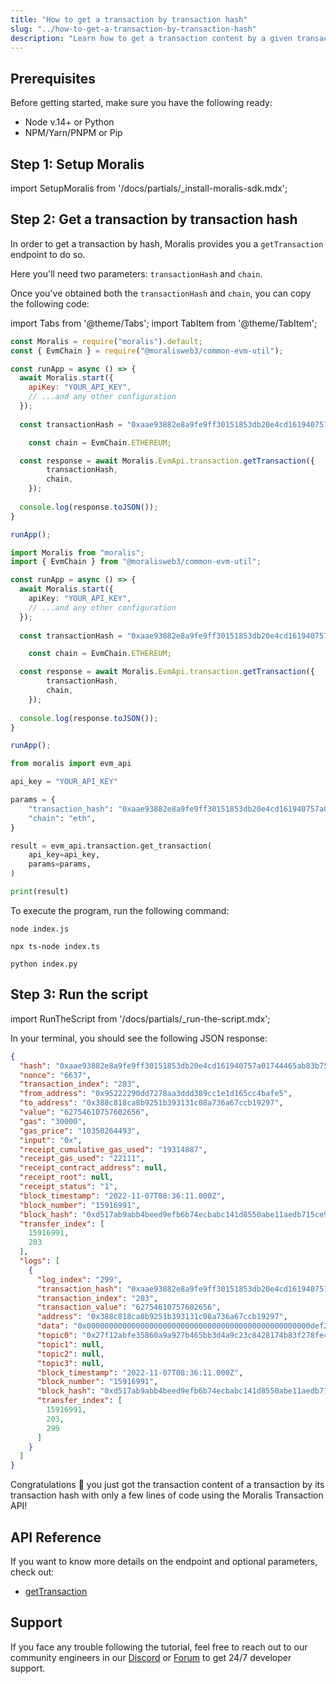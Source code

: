 ```yaml
---
title: "How to get a transaction by transaction hash"
slug: "../how-to-get-a-transaction-by-transaction-hash"
description: "Learn how to get a transaction content by a given transaction hash with Moralis Transaction API."
---
```

## Prerequisites

Before getting started, make sure you have the following ready:

- Node v.14+ or Python
- NPM/Yarn/PNPM or Pip

## Step 1: Setup Moralis

import SetupMoralis from '/docs/partials/_install-moralis-sdk.mdx';

<SetupMoralis node="moralis @moralisweb3/common-evm-util" python="moralis" />

## Step 2: Get a transaction by transaction hash

In order to get a transaction by hash, Moralis provides you a `getTransaction` endpoint to do so.

Here you'll need two parameters: `transactionHash` and `chain`.

Once you've obtained both the `transactionHash` and `chain`, you can copy the following code:

import Tabs from '@theme/Tabs';
import TabItem from '@theme/TabItem';

<Tabs groupId="programming-language">
  <TabItem value="javascript" label="index.js (JavaScript)" default>

```javascript index.js
const Moralis = require("moralis").default;
const { EvmChain } = require("@moralisweb3/common-evm-util");

const runApp = async () => {
  await Moralis.start({
    apiKey: "YOUR_API_KEY",
    // ...and any other configuration
  });
  
  const transactionHash = "0xaae93882e8a9fe9ff30151853db20e4cd161940757a01744465ab83b751c5875";

	const chain = EvmChain.ETHEREUM;

  const response = await Moralis.EvmApi.transaction.getTransaction({
    	transactionHash,
    	chain,
	});
  
  console.log(response.toJSON());
}

runApp();
```

</TabItem>
<TabItem value="typescript" label="index.ts (TypeScript)">

```typescript index.ts
import Moralis from "moralis";
import { EvmChain } from "@moralisweb3/common-evm-util";

const runApp = async () => {
  await Moralis.start({
    apiKey: "YOUR_API_KEY",
    // ...and any other configuration
  });
  
  const transactionHash = "0xaae93882e8a9fe9ff30151853db20e4cd161940757a01744465ab83b751c5875";

	const chain = EvmChain.ETHEREUM;

  const response = await Moralis.EvmApi.transaction.getTransaction({
    	transactionHash,
    	chain,
	});
  
  console.log(response.toJSON());
}

runApp();
```

</TabItem>
<TabItem value="python" label="index.py (Python)">

```python index.py
from moralis import evm_api

api_key = "YOUR_API_KEY"

params = {
    "transaction_hash": "0xaae93882e8a9fe9ff30151853db20e4cd161940757a01744465ab83b751c5875", 
    "chain": "eth", 
}

result = evm_api.transaction.get_transaction(
    api_key=api_key,
    params=params,
)

print(result)
```

</TabItem>
</Tabs>



To execute the program, run the following command:

```shell Shell (JavaScript)
node index.js
```
```Text Shell (TypeScript)
npx ts-node index.ts
```
```Text Shell (Python)
python index.py
```



## Step 3: Run the script

import RunTheScript from '/docs/partials/_run-the-script.mdx';

<RunTheScript />

In your terminal, you should see the following JSON response:

```json
{
  "hash": "0xaae93882e8a9fe9ff30151853db20e4cd161940757a01744465ab83b751c5875",
  "nonce": "6637",
  "transaction_index": "203",
  "from_address": "0x95222290dd7278aa3ddd389cc1e1d165cc4bafe5",
  "to_address": "0x388c818ca8b9251b393131c08a736a67ccb19297",
  "value": "62754610757602656",
  "gas": "30000",
  "gas_price": "10350264493",
  "input": "0x",
  "receipt_cumulative_gas_used": "19314887",
  "receipt_gas_used": "22111",
  "receipt_contract_address": null,
  "receipt_root": null,
  "receipt_status": "1",
  "block_timestamp": "2022-11-07T08:36:11.000Z",
  "block_number": "15916991",
  "block_hash": "0xd517ab9abb4beed9efb6b74ecbabc141d8550abe11aedb715ce9d133dcb32c9b",
  "transfer_index": [
    15916991,
    203
  ],
  "logs": [
    {
      "log_index": "299",
      "transaction_hash": "0xaae93882e8a9fe9ff30151853db20e4cd161940757a01744465ab83b751c5875",
      "transaction_index": "203",
      "transaction_value": "62754610757602656",
      "address": "0x388c818ca8b9251b393131c08a736a67ccb19297",
      "data": "0x00000000000000000000000000000000000000000000000000def2fc6a398d60",
      "topic0": "0x27f12abfe35860a9a927b465bb3d4a9c23c8428174b83f278fe45ed7b4da2662",
      "topic1": null,
      "topic2": null,
      "topic3": null,
      "block_timestamp": "2022-11-07T08:36:11.000Z",
      "block_number": "15916991",
      "block_hash": "0xd517ab9abb4beed9efb6b74ecbabc141d8550abe11aedb715ce9d133dcb32c9b",
      "transfer_index": [
        15916991,
        203,
        299
      ]
    }
  ]
}
```

Congratulations 🥳 you just got the transaction content of a transaction by its transaction hash with only a few lines of code using the Moralis Transaction API!

## API Reference

If you want to know more details on the endpoint and optional parameters, check out:

- [getTransaction](https://docs.moralis.io/reference/gettransaction)

## Support

If you face any trouble following the tutorial, feel free to reach out to our community engineers in our [Discord](https://moralis.io/discord) or [Forum](https://forum.moralis.io) to get 24/7 developer support.